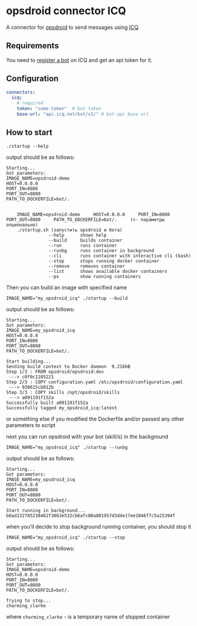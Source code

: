 # opsdroid connector ICQ

A connector for [opsdroid](https://github.com/opsdroid/opsdroid) to send messages using [ICQ](https://icq.com/).

## Requirements

You need to [register a bot](https://icq.com/botapi/?lang=en) on ICQ and get an api token for it.

## Configuration

```yaml
connectors:
  icq:
    # required
    token: "some-token"  # bot token
    base-url: "api.icq.net/bot/v1/" # bot-api base url
```

## How to start

```commandline
./startup --help
```

output should be as follows:

```
Starting...
Got parameters:
IMAGE_NAME=opsdroid-demo
HOST=0.0.0.0
PORT_IN=8080
PORT_OUT=8080
PATH_TO_DOCKERFILE=bot/.


    IMAGE_NAME=opsdroid-demo     HOST=0.0.0.0     PORT_IN=8080     PORT_OUT=8080     PATH_TO_DOCKERFILE=bot/.     (<- параметры опционально)
    ./startup.sh (запустить opsdroid и бота)
                --help      shows help
                --build     builds container
                --run       runs container
                --runbg     runs container in background
                --cli       runs container with interactive cli (bash)
                --stop      stops running docker container
                --remove    removes container
                --list      shows available docker containers
                --ps        show running containers
```

Then you can build an image with specified name

```commandline
IMAGE_NAME="my_opsdroid_icq" ./startup --build
```

output should be as follows:

```
Starting...
Got parameters:
IMAGE_NAME=my_opsdroid_icq
HOST=0.0.0.0
PORT_IN=8080
PORT_OUT=8080
PATH_TO_DOCKERFILE=bot/.

Start building...
Sending build context to Docker daemon  9.216kB
Step 1/3 : FROM opsdroid/opsdroid:dev
 ---> c0f0c1105221
Step 2/3 : COPY configuration.yaml /etc/opsdroid/configuration.yaml
 ---> 930615cb012b
Step 3/3 : COPY skills /opt/opsdroid/skills
 ---> a091191f152a
Successfully built a091191f152a
Successfully tagged my_opsdroid_icq:latest
```

or something else if you modified the Dockerfile and/or passed any other parameters to script

next you can run opsdroid with your bot (skill/s) in the background

```commandline
IMAGE_NAME="my_opsdroid_icq" ./startup --runbg
```

output should be as follows:

```
Starting...
Got parameters:
IMAGE_NAME=my_opsdroid_icq
HOST=0.0.0.0
PORT_IN=8080
PORT_OUT=8080
PATH_TO_DOCKERFILE=bot/.

Start running in background...
b6ad132785238462f3863e532cb6afc08a801957d3d4e17ee1046f7c5a25394f
```

when you'll decide to stop background running container, you should stop it

```commandline
IMAGE_NAME="my_opsdroid_icq" ./startup --stop
```

output should be as follows:

```
Starting...
Got parameters:
IMAGE_NAME=opsdroid-demo
HOST=0.0.0.0
PORT_IN=8080
PORT_OUT=8080
PATH_TO_DOCKERFILE=bot/.

Trying to stop...
charming_clarke
```

where `charming_clarke` - is a temporary name of stopped container
